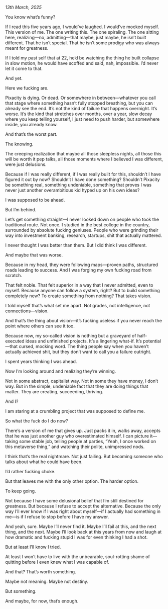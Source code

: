 *13th March, 2025*



You know what’s funny?



If I read this five years ago, I would’ve laughed. I would’ve mocked myself. This version of me. The one writing this. The one spiraling. The one sitting here, realizing—no, admitting—that maybe, just maybe, he isn’t built different. That he isn’t special. That he isn’t some prodigy who was always meant for greatness.



If I told my past self that at 22, he’d be watching the thing he built collapse in slow motion, he would have scoffed and said, nah, impossible. I’d never let it come to that.



And yet.



Here we fucking are.



Pixacity is dying. Or dead. Or somewhere in between—whatever you call that stage where something hasn’t fully stopped breathing, but you can already see the end. It’s not the kind of failure that happens overnight. It’s worse. It’s the kind that stretches over months, over a year, slow decay where you keep telling yourself, I just need to push harder, but somewhere inside, you already know.



And that’s the worst part.



The knowing.



The creeping realization that maybe all those sleepless nights, all those this will be worth it pep talks, all those moments where I believed I was different, were just delusions.



Because if I was really different, if I was really built for this, shouldn’t I have figured it out by now? Shouldn’t I have done something? Shouldn’t Pixacity be something real, something undeniable, something that proves I was never just another overambitious kid hyped up on his own ideas?



I was supposed to be ahead.



But I’m behind.



Let’s get something straight—I never looked down on people who took the traditional route. Not once. I studied in the best college in the country, surrounded by absolute fucking geniuses. People who were grinding their way into investment banking, research, startups, shit that actually mattered.



I never thought I was better than them. But I did think I was different.



And maybe that was worse.



Because in my head, they were following maps—proven paths, structured roads leading to success. And I was forging my own fucking road from scratch.



That felt noble. That felt superior in a way that I never admitted, even to myself. Because anyone can follow a system, right? But to build something completely new? To create something from nothing? That takes vision.



I told myself that’s what set me apart. Not grades, not intelligence, not connections—vision.



And that’s the thing about vision—it’s fucking useless if you never reach the point where others can see it too.



Because now, my so-called vision is nothing but a graveyard of half-executed ideas and unfinished projects. It’s a lingering what-if. It’s potential—that cursed, mocking word. The thing people say when you haven’t actually achieved shit, but they don’t want to call you a failure outright.



I spent years thinking I was ahead.



Now I’m looking around and realizing they’re winning.



Not in some abstract, capitalist way. Not in some they have money, I don’t way. But in the simple, undeniable fact that they are doing things that matter. They are creating, succeeding, thriving.



And I?



I am staring at a crumbling project that was supposed to define me.



So what the fuck do I do now?



There’s a version of me that gives up. Just packs it in, walks away, accepts that he was just another guy who overestimated himself. I can picture it—taking some stable job, telling people at parties, “Yeah, I once worked on this metaverse thing,” and watching their polite, unimpressed nods.



I think that’s the real nightmare. Not just failing. But becoming someone who talks about what he could have been.



I’d rather fucking choke.



But that leaves me with the only other option. The harder option.



To keep going.



Not because I have some delusional belief that I’m still destined for greatness. But because I refuse to accept the alternative. Because the only way I’ll ever know if I was right about myself—if I actually had something in me—is if I refuse to stop before I have my answer.



And yeah, sure. Maybe I’ll never find it. Maybe I’ll fail at this, and the next thing, and the next. Maybe I’ll look back at this years from now and laugh at how dramatic and fucking stupid I was for even thinking I had a shot.



But at least I’ll know I tried.



At least I won’t have to live with the unbearable, soul-rotting shame of quitting before I even knew what I was capable of.



And that? That’s worth something.



Maybe not meaning. Maybe not destiny.



But something.



And maybe, for now, that’s enough.

















